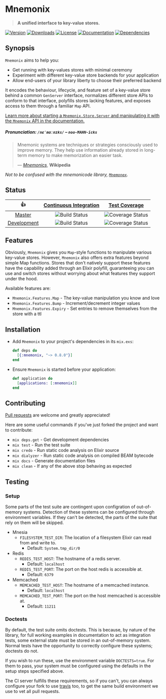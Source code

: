 Mnemonix
========

> **A unified interface to key-value stores.**

[hex]: https://hex.pm/packages/mnemonix
[hex-version-badge]:   https://img.shields.io/hexpm/v/mnemonix.svg?maxAge=86400&style=flat-square
[hex-downloads-badge]: https://img.shields.io/hexpm/dt/mnemonix.svg?maxAge=86400&style=flat-square
[hex-license-badge]:   https://img.shields.io/badge/license-MIT-7D26CD.svg?maxAge=86400&style=flat-square

[docs]: https://inch-ci.org/github/christhekeele/mnemonix
[docs-badge]: https://inch-ci.org/github/christhekeele/mnemonix.svg?branch=master&style=flat-square

[deps]: https://beta.hexfaktor.org/github/christhekeele/mnemonix
[deps-badge]: https://beta.hexfaktor.org/badge/all/github/christhekeele/mnemonix.svg?branch=master&style=flat-square

[![Version][hex-version-badge]][hex]
[![Downloads][hex-downloads-badge]][hex]
[![License][hex-license-badge]][hex]
[![Documentation][docs-badge]][docs]
[![Dependencies][deps-badge]][deps]

## Synopsis

`Mnemonix` aims to help you:

  - Get running with key-values stores with minimal ceremony
  - Experiment with different key-value store backends for your application
  - Allow end-users of your library liberty to choose their preferred backend

It encodes the behaviour, lifecycle, and feature set of a key-value store behind a common `GenServer` interface, normalizes different store APIs to conform to that interface, polyfills stores lacking features, and exposes access to them through a familiar `Map` API.

[Learn more about starting a `Mnemonix.Store.Server` and manipulating it with the `Mnemonix` API in the documentation.](https://hexdocs.pm/mnemonix/index.html)

##### Pronunciation: **`/nɛˈmɑːnɪks/`** – *`noo-MAHN-icks`*

> Mnemonic systems are techniques or strategies consciously used to improve memory. They help use information already stored in long-term memory to make memorization an easier task.
>
> — *[Mnemonics](https://en.wikipedia.org/wiki/Mnemonic)*, **Wikipedia**

*Not to be confused with the mnemonicode library, [`Mnemonex`](https://github.com/mwmiller/mnemonex).*

## Status

|         :thumbsup:         |  [Continuous Integration][status]   |        [Test Coverage][coverage]         |
|:--------------------------:|:-----------------------------------:|:----------------------------------------:|
|      [Master][master]      |   ![Build Status][master-status]    |   ![Coverage Status][master-coverage]    |
| [Development][development] | ![Build Status][development-status] | ![Coverage Status][development-coverage] |

[status]: https://travis-ci.org/christhekeele/mnemonix
[coverage]: https://coveralls.io/github/christhekeele/mnemonix

[master]: https://github.com/christhekeele/mnemonix/tree/master
[master-status]: https://img.shields.io/travis/christhekeele/mnemonix/master.svg?maxAge=86400&style=flat-square
[master-coverage]: https://img.shields.io/coveralls/christhekeele/mnemonix/master.svg?maxAge=86400&style=flat-square

[development]: https://github.com/christhekeele/mnemonix/tree/development
[development-status]: https://img.shields.io/travis/christhekeele/mnemonix/development.svg?maxAge=86400&style=flat-square
[development-coverage]: https://img.shields.io/coveralls/christhekeele/mnemonix/development.svg?maxAge=86400&style=flat-square

## Features

Obviously, `Mnemonix` gives you `Map`-style functions to manipulate various key-value stores. However, `Mnemonix` also offers extra features beyond simple Map functions. Stores that don't natively support these features have the capability added through an Elixir polyfill, guaranteeing you can use and switch stores without worrying about what features they support under the hood.

Available features are:

- `Mnemonix.Features.Map` - The key-value manipulation you know and love
- `Mnemonix.Features.Bump` - Increment/decrement integer values
- `Mnemonix.Features.Expiry` - Set entries to remove themselves from the store with a ttl

## Installation

- Add `Mnemonix` to your project's dependencies in its `mix.exs`:

  ```elixir
  def deps do
    [{:mnemonix, "~> 0.8.0"}]
  end
  ```

- Ensure `Mnemonix` is started before your application:

  ```elixir
  def application do
    [applications: [:mnemonix]]
  end
  ```

## Contributing

[Pull requests](https://github.com/christhekeele/mnemonix/pulls) are welcome and greatly appreciated!

Here are some useful commands if you've just forked the project and want to contribute:

- `mix deps.get` - Get development dependencies
- `mix test` - Run the test suite
- `mix credo` - Run static code analysis on Elixir source
- `mix dialyzer` - Run static code analysis on compiled BEAM bytecode
- `mix docs` - Generate documentation files
- `mix clean` - If any of the above stop behaving as expected

Testing
-------

### Setup

Some parts of the test suite are contingent upon configration of out-of-memory systems. Detection of these systems can be configured through environment variables. If they can't be detected, the parts of the suite that rely on them will be skipped.

- Mnesia
  - `FILESYSTEM_TEST_DIR`: The location of a filesystem Elixir can read from and write to. 
    - Default: `System.tmp_dir/0`
- Redis
  - `REDIS_TEST_HOST`: The hostname of a redis server. 
    - Default: `localhost`
  - `REDIS_TEST_PORT`: The port on the host redis is accessible at. 
    - Default: `6379`
- Memcached
  - `MEMCACHED_TEST_HOST`: The hostname of a memcached instance. 
    - Default: `localhost`
  - `MEMCACHED_TEST_PORT`: The port on the host memcached is accessible at. 
    - Default: `11211`

### Doctests

By default, the test suite omits doctests. This is because, by nature of the library, for full working examples in documentation to act as integration tests, some external state must be stored in an out-of-memory system. Normal tests have the opportunity to correctly configure these systems; doctests do not.

If you wish to run these, use the environment variable `DOCTESTS=true`. For them to pass, your system must be configured using the defaults in the setup steps specified above.

The CI server fulfills these requirements, so if you can't, you can always configure your fork to use [travis](https://travis-ci.org) too, to get the same build environment we use to vet all pull requests.